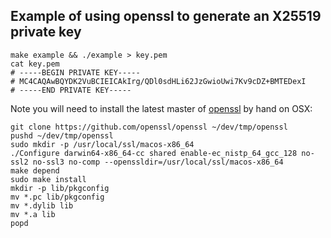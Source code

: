 ## Example of using openssl to generate an X25519 private key

```
make example && ./example > key.pem
cat key.pem
# -----BEGIN PRIVATE KEY-----
# MC4CAQAwBQYDK2VuBCIEICAkIrg/QDl0sdHLi62JzGwioUwi7Kv9cDZ+BMTEDexI
# -----END PRIVATE KEY-----
```

Note you will need to install the latest master of [openssl](https://github.com/openssl/openssl)
by hand on OSX:

```
git clone https://github.com/openssl/openssl ~/dev/tmp/openssl
pushd ~/dev/tmp/openssl
sudo mkdir -p /usr/local/ssl/macos-x86_64
./Configure darwin64-x86_64-cc shared enable-ec_nistp_64_gcc_128 no-ssl2 no-ssl3 no-comp --openssldir=/usr/local/ssl/macos-x86_64
make depend
sudo make install
mkdir -p lib/pkgconfig
mv *.pc lib/pkgconfig
mv *.dylib lib
mv *.a lib
popd
```

